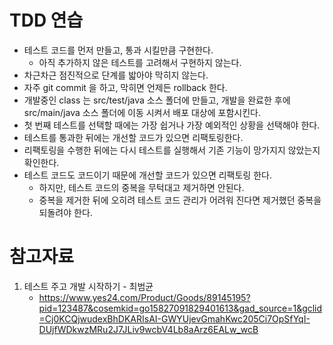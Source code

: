 # TDD 연습

- 테스트 코드를 먼저 만들고, 통과 시킬만큼 구현한다.
  - 아직 추가하지 않은 테스트를 고려해서 구현하지 않는다.
- 차근차근 점진적으로 단계를 밟아야 막히지 않는다.
- 자주 git commit 을 하고, 막히면 언제든 rollback 한다.
- 개발중인 class 는 src/test/java 소스 폴더에 만들고, 개발을 완료한 후에 src/main/java 소스 폴더에 이동 시켜서 배포 대상에 포함시킨다.
- 첫 번째 테스트를 선택할 때에는 가장 쉽거나 가장 예외적인 상황을 선택해야 한다.
- 테스트를 통과한 뒤에는 개선할 코드가 있으면 리팩토링한다.
- 리팩토링을 수행한 뒤에는 다시 테스트를 실행해서 기존 기능이 망가지지 않았는지 확인한다.
- 테스트 코드도 코드이기 때문에 개선할 코드가 있으면 리팩토링 한다.
  - 하지만, 테스트 코드의 중복을 무턱대고 제거하면 안된다.
  - 중복을 제거한 뒤에 오히려 테스트 코드 관리가 어려워 진다면 제거했던 중복을 되돌려야 한다.
 
# 참고자료
1. 테스트 주고 개발 시작하기 - 최범균
   - https://www.yes24.com/Product/Goods/89145195?pid=123487&cosemkid=go15827091829401613&gad_source=1&gclid=Cj0KCQjwudexBhDKARIsAI-GWYUjevGmahKwc205Ci7OpSfYqI-DUjfWDkwzMRu2J7JLiv9wcbV4Lb8aArz6EALw_wcB
